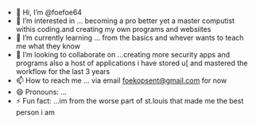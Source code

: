 - 👋 Hi, I’m @foefoe64
- 👀 I’m interested in ... becoming a pro better yet a master computist withis coding.and creating my own programs and websiites   
- 🌱 I’m currently learning ... from the basics and whever wants to teach me what they know
- 💞️ I’m looking to collaborate on ...creating more security apps and programs also a host of applications i have stored u[ and mastered the workflow for the last 3 years
- 📫 How to reach me ... via email foekopsent@gmail.com for now 
- 😄 Pronouns: ...
- ⚡ Fun fact: ...im from the worse part of st.louis that made me the best person i am

<!---
foefoe64/foefoe64 is a ✨ special ✨ repository because its `README.md` (this file) appears on your GitHub profile.
You can click the Preview link to take a look at your changes.
--->
